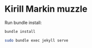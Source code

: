 # Kirill Markin muzzle

Run bundle install:

```bash
bundle install
```

```bash
sudo bundle exec jekyll serve
```
